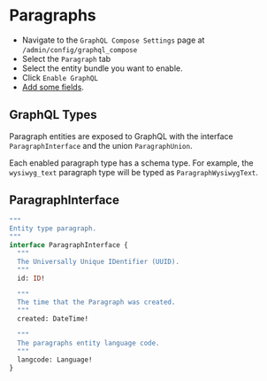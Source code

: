 # Paragraphs

- Navigate to the `GraphQL Compose Settings` page at `/admin/config/graphql_compose`
- Select the `Paragraph` tab
- Select the entity bundle you want to enable.
- Click `Enable GraphQL`
- [Add some fields](core/fields.md).

## GraphQL Types

Paragraph entities are exposed to GraphQL with the interface `ParagraphInterface` and the union `ParagraphUnion`.

Each enabled paragraph type has a schema type. For example, the `wysiwyg_text` paragraph type will be typed as `ParagraphWysiwygText`.

## ParagraphInterface

```graphql
"""
Entity type paragraph.
"""
interface ParagraphInterface {
  """
  The Universally Unique IDentifier (UUID).
  """
  id: ID!

  """
  The time that the Paragraph was created.
  """
  created: DateTime!

  """
  The paragraphs entity language code.
  """
  langcode: Language!
}
```

